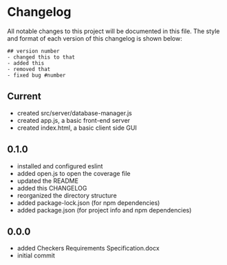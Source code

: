# Changelog

All notable changes to this project will be documented in this file.
The style and format of each version of this changelog is shown below:

```
## version number
- changed this to that
- added this
- removed that
- fixed bug #number
```

## Current
- created src/server/database-manager.js
- created app.js, a basic front-end server
- created index.html, a basic client side GUI

## 0.1.0
- installed and configured eslint
- added open.js to open the coverage file
- updated the README
- added this CHANGELOG
- reorganized the directory structure
- added package-lock.json (for npm dependencies)
- added package.json (for project info and npm dependencies)

## 0.0.0
- added Checkers Requirements Specification.docx
- initial commit

